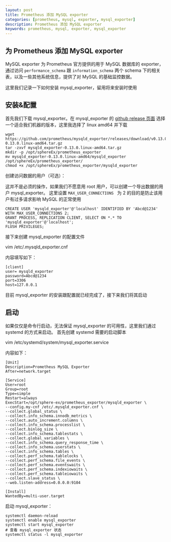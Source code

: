 ```yaml
---
layout: post  
title: Prometheus 添加 MySQL exporter  
categories: [prometheus, mysql, exporter, mysql_exporter]  
description: Prometheus 添加 MySQL exporter  
keywords: prometheus, mysql, exporter, mysql_exporter  
---
```



## 为 Prometheus 添加 MySQL exporter

MySQL exporter 为 Prometheus 官方提供的用于 MySQL 数据库的 exporter，通过访问  `performance_schema` 跟 `information_schema` 两个 schema 下的相关表，以及一些其他系统信息，提供了对 MySQL 的基础监控数据。

这里我们记录一下如何安装 mysql_exporter，留用将来安装时使用


## 安装&配置

首先我们下载 mysql_exporter。在 mysql_exporter 的 [github release 页面](https://github.com/prometheus/mysqld_exporter/releases) 选择一个适合我们机器的版本，这里我选择了 linux amd64 并下载

```
wget https://github.com/prometheus/mysqld_exporter/releases/download/v0.13.0/mysqld_exporter-0.13.0.linux-amd64.tar.gz
tar -zxvf mysqld_exporter-0.13.0.linux-amd64.tar.gz
mkdir -p /opt/sphereEx/prometheus_exporter
mv mysqld_exporter-0.13.0.linux-amd64/mysqld_exporter /opt/sphereEx/prometheus_exporter/
chmod +x /opt/sphereEx/prometheus_exporter/mysqld_exporter
```

创建访问数据的用户（可选）：

这并不是必须的操作，如果我们不愿意用 root 用户，可以创建一个导出数据的用户 mysql_exporter。
这里设置 `MAX_USER_CONNECTIONS ` 为 2 的目的是防止该用户有过多请求影响 MySQL 的正常使用

```
CREATE USER 'mysqld_exporter'@'localhost' IDENTIFIED BY 'Abcd@1234' WITH MAX_USER_CONNECTIONS 2;
GRANT PROCESS, REPLICATION CLIENT, SELECT ON *.* TO 'mysqld_exporter'@'localhost';
FLUSH PRIVILEGES;
```

接下来创建 mysql_exporter 的配置文件

vim /etc/.mysqld_exporter.cnf

内容填写如下：

```
[client]
user= mysqld_exporter
password=Abcd@1234
port=3306
host=127.0.0.1
```

目前 mysql_exporter 的安装跟配置就已经完成了，接下来我们将其启动

## 启动

如果仅仅是命令行启动，无法保证 mysql_exporter 的可用性，这里我们通过 systemd 的方式来启动。
首先创建 systemd 需要的启动脚本

vim /etc/systemd/system/mysql_exporter.service

内容如下：

```
[Unit]
Description=Prometheus MySQL Exporter
After=network.target

[Service]
User=root
Group=root
Type=simple
Restart=always
ExecStart=/opt/sphere-ex/prometheus_exporter/mysqld_exporter \
--config.my-cnf /etc/.mysqld_exporter.cnf \
--collect.global_status \
--collect.info_schema.innodb_metrics \
--collect.auto_increment.columns \
--collect.info_schema.processlist \
--collect.binlog_size \
--collect.info_schema.tablestats \
--collect.global_variables \
--collect.info_schema.query_response_time \
--collect.info_schema.userstats \
--collect.info_schema.tables \
--collect.perf_schema.tablelocks \
--collect.perf_schema.file_events \
--collect.perf_schema.eventswaits \
--collect.perf_schema.indexiowaits \
--collect.perf_schema.tableiowaits \
--collect.slave_status \
--web.listen-address=0.0.0.0:9104

[Install]
WantedBy=multi-user.target

```

启动 mysql_exporter：

```
systemctl daemon-reload
systemctl enable mysql_exporter
systemctl start mysql_exporter
# 查看 mysql_exporter 状态
systemctl status -l mysql_exporter
```